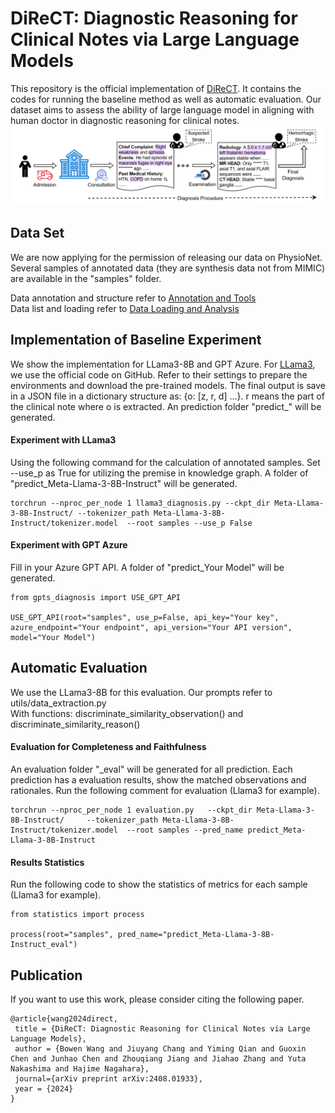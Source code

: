 # DiReCT: Diagnostic Reasoning for Clinical Notes via Large Language Models 
This repository is the official implementation of [DiReCT](https://arxiv.org/abs/2408.01933). It contains the codes for running the baseline method as well as automatic evaluation. 
Our dataset aims to assess the ability of large language model in aligning with human doctor in diagnostic reasoning for clinical notes.
![Diagnostic Procedure](imgs/imgs.png)

## Data Set
We are now applying for the permission of releasing our data on PhysioNet. Several samples of annotated data 
(they are synthesis data not from MIMIC) are available in the "samples" folder.

Data annotation and structure refer to [Annotation and Tools](https://github.com/wbw520/DiReCT/tree/master/utils/data_annotation) <br>
Data list and loading refer to [Data Loading and Analysis](https://github.com/wbw520/DiReCT/tree/master/utils/data_loading_analysisi)

## Implementation of Baseline Experiment
We show the implementation for LLama3-8B and GPT Azure.
For [LLama3](https://github.com/meta-llama/llama3), we use the official code on GitHub. Refer to their settings to prepare the environments and download the pre-trained models. 
The final output is save in a JSON file in a dictionary structure as: {o: [z, r, d] ...}. r means the part of the clinical note where o is extracted. 
An prediction folder "predict_" will be generated.
#### Experiment with LLama3
Using the following command for the calculation of annotated samples. Set --use_p as True for utilizing the premise in knowledge graph. A folder of "predict_Meta-Llama-3-8B-Instruct" will be generated.
```
torchrun --nproc_per_node 1 llama3_diagnosis.py --ckpt_dir Meta-Llama-3-8B-Instruct/ --tokenizer_path Meta-Llama-3-8B-Instruct/tokenizer.model  --root samples --use_p False
```
#### Experiment with GPT Azure
Fill in your Azure GPT API. A folder of "predict_Your Model" will be generated.
```
from gpts_diagnosis import USE_GPT_API

USE_GPT_API(root="samples", use_p=False, api_key="Your key", azure_endpoint="Your endpoint", api_version="Your API version", model="Your Model")
```

## Automatic Evaluation
We use the LLama3-8B for this evaluation. Our prompts refer to utils/data_extraction.py <br>
With functions: discriminate_similarity_observation() and  discriminate_similarity_reason()
#### Evaluation for Completeness and Faithfulness
An evaluation folder "_eval" will be generated for all prediction. Each prediction has a evaluation results, show the matched observations and rationales.
Run the following comment for evaluation (Llama3 for example).
```
torchrun --nproc_per_node 1 evaluation.py   --ckpt_dir Meta-Llama-3-8B-Instruct/     --tokenizer_path Meta-Llama-3-8B-Instruct/tokenizer.model  --root samples --pred_name predict_Meta-Llama-3-8B-Instruct
```
#### Results Statistics
Run the following code to show the statistics of metrics for each sample (Llama3 for example).
```
from statistics import process

process(root="samples", pred_name="predict_Meta-Llama-3-8B-Instruct_eval")
```
## Publication

If you want to use this work, please consider citing the following paper.
```
@article{wang2024direct,
 title = {DiReCT: Diagnostic Reasoning for Clinical Notes via Large Language Models},
 author = {Bowen Wang and Jiuyang Chang and Yiming Qian and Guoxin Chen and Junhao Chen and Zhouqiang Jiang and Jiahao Zhang and Yuta Nakashima and Hajime Nagahara},
 journal={arXiv preprint arXiv:2408.01933},
 year = {2024}
}
```
